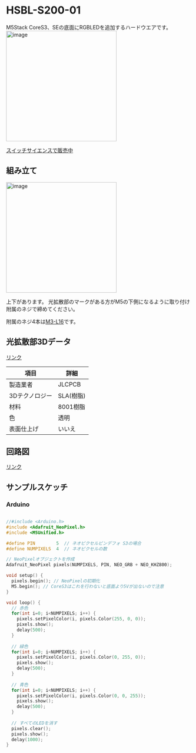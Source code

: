 # HSBL-S200-01

M5Stack CoreS3、SEの底面にRGBLEDを追加するハードウエアです。  
<img src="https://github.com/HSBL-ko-gyo/HSBL-S200-01/blob/main/Image/04.gif?raw=true" alt="image" width="300"/>

[スイッチサイエンスで販売中](https://www.switch-science.com/products/9815)

## 組み立て
<img src="https://github.com/user-attachments/assets/7e2919a2-27f3-4177-b19d-9b0f10b13d1a" alt="image" width="300"/>

上下があります。
光拡散部のマークがある方がM5の下側になるように取り付け附属のネジで締めてください。  

附属のネジ4本は[M3-L16](https://jlcmc.com/product/s/E02/EDLU/FA-%E7%B4%A7%E5%9B%BA%E9%9B%B6%E4%BB%B6-%E8%9E%BA%E9%92%89?productModelNumber=EDLU-C17-M-M3-L16)です。

## 光拡散部3Dデータ

[リンク](https://github.com/HSBL-ko-gyo/HSBL-S200-01/tree/main/3D)

| 項目       | 詳細       |
|------------|------------|
| 製造業者 | JLCPCB  |
| 3Dテクノロジー | SLA(樹脂)  |
| 材料       | 8001樹脂   |
| 色         | 透明       |
| 表面仕上げ   | いいえ     |



## 回路図
[リンク](https://github.com/HSBL-ko-gyo/HSBL-S200-01/tree/main/ElectricCircuit)

## サンプルスケッチ

### Arduino

```cpp

//#include <Arduino.h>
#include <Adafruit_NeoPixel.h>
#include <M5Unified.h>

#define PIN        5  // ネオピクセルピンデフォ S3の場合
#define NUMPIXELS  4  // ネオピクセルの数

// NeoPixelオブジェクトを作成
Adafruit_NeoPixel pixels(NUMPIXELS, PIN, NEO_GRB + NEO_KHZ800);

void setup() {
  pixels.begin(); // NeoPixelの初期化
  M5.begin(); // CoreS3はこれを行わないと底面より5Vが出ないので注意
}

void loop() {
  // 赤色
  for(int i=0; i<NUMPIXELS; i++) {
    pixels.setPixelColor(i, pixels.Color(255, 0, 0));
    pixels.show();
    delay(500);
  }
  
  // 緑色
  for(int i=0; i<NUMPIXELS; i++) {
    pixels.setPixelColor(i, pixels.Color(0, 255, 0));
    pixels.show();
    delay(500);
  }
  
  // 青色
  for(int i=0; i<NUMPIXELS; i++) {
    pixels.setPixelColor(i, pixels.Color(0, 0, 255));
    pixels.show();
    delay(500);
  }
  
  // すべてのLEDを消す
  pixels.clear();
  pixels.show();
  delay(1000);
}

```
